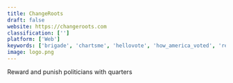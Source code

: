 ```yaml
---
title: ChangeRoots
draft: false 
website: https://changeroots.com
classification: ['']
platform: ['Web']
keywords: ['brigade', 'chartsme', 'hellovote', 'how_america_voted', 'register_to_vote', 'say_yay', 'turbovote', 'voatz', 'vote_absentee', 'vote_banner', 'vote.org', 'votegif', 'votewithme', 'votebox', 'votedash', 'worldwide.vote']
image: logo.png
---
```

Reward and punish politicians with quarters